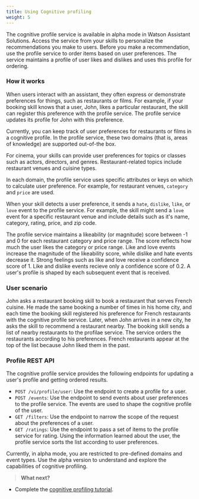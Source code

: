 ```yaml
---
title: Using Cognitive profiling 
weight: 5
---
```


The cognitive profile service is available in alpha mode in Watson Assistant Solutions.  Access the service from your skills to personalize the recommendations you make to users. Before you make a recommendation, use the profile service to order items based on user preferences.  The service maintains a profile of user likes and dislikes and uses this profile for ordering.  

### How it works

When users interact with an assistant, they often express or demonstrate preferences for things, such as restaurants or films.  For example, if your booking skill knows that a user, John, likes a particular restaurant, the skill can register this preference with the profile service.  The profile service updates its profile for John with this preference.

Currently, you can keep track of user preferences for restaurants or films in a cognitive profile.  In the profile service, these two domains (that is, areas of knowledge) are supported out-of-the box.  

For cinema, your skills can provide user preferences for topics or classes such as actors, directors, and genres.  Restaurant-related topics include restaurant venues and cuisine types.

In each domain, the profile service uses specific attributes or keys on which to calculate user preference.  For example, for restaurant venues,  `category` and `price` are used.  

When your skill detects a user preference, it sends a `hate`, `dislike`, `like`, or `love` event to the profile service.  For example, the skill might send a `love` event for a specific restaurant venue and include details such as it's name, category, rating, price, and zip code.  

The profile service maintains a likeability (or magnitude) score between -1 and 0 for each restaurant category and price range.  The score reflects how much the user likes the category or price range.  Like and love events increase the magnitude of the likeability score, while dislike and hate events decrease it.  Strong feelings such as like and love receive a confidence score of 1.  Like and dislike events  recieve only a confidence score of 0.2.  A user's profile is shaped by each subsequent event that is received.


### User scenario

John asks a restaurant booking skill to book a restaurant that serves French cuisine.  He made the same booking a number of times in his home city, and each time the booking skill registered his preference for French restaurants with the cognitive profile service.  Later,  when John arrives in a new city, he asks the skill to recommend a restaurant nearby.  The booking skill sends a list of nearby restaurants to the profilae service. The service orders the restaurants according to his preferences.   French restaurants appear at the top of the list because John liked them in the past.

### Profile REST API

The cognitive profile service provides the following endpoints for updating a user's profile and getting ordered results.

- `POST /vi/profile/user`: Use the endpoint to create a profile for a user.
- `POST /events`: Use the endpoint to send events about user preferences to the profile service. The events are used to shape the cognitive profile of the user.
- `GET /filters`: Use the endpoint to narrow the scope of the request about the preferences of a user.
- `GET /ratings`: Use the endpoint to pass a set of items to the profile service for rating. Using the information learned about the user, the profile service sorts the list according to user preferences.

Currently, in alpha mode, you are restricted to pre-defined domains and event types.  Use the alpha version to understand and explore the capabilities of cognitive profiling.

> **What next?**
- Complete the [cognitive profiling tutorial]({{site.baseurl}}/cognitive/cognitive_profile_tutorial).

